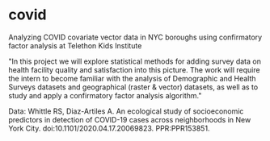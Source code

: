 # covid
Analyzing COVID covariate vector data in NYC boroughs using confirmatory factor analysis at Telethon Kids Institute

"In this project we will explore statistical methods for adding survey data on health facility quality and satisfaction into this picture. The work will require the intern to become familiar with the analysis of Demographic and Health Surveys datasets and geographical (raster & vector) datasets, as well as to study and apply a confirmatory factor analysis algorithm."

Data:
Whittle RS, Diaz-Artiles A. An ecological study of socioeconomic predictors in detection of COVID-19 cases across neighborhoods in New York City.  doi:10.1101/2020.04.17.20069823. PPR:PPR153851.
